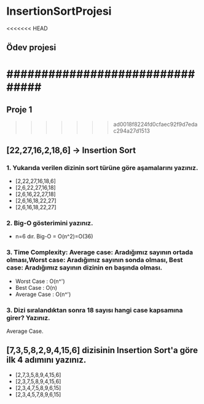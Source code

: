 # InsertionSortProjesi
<<<<<<< HEAD
## Ödev projesi
################################
=======
## Proje 1
>>>>>>> ad0018f8224fd0cfaec92f9d7edac294a27d1513

## [22,27,16,2,18,6] -> Insertion Sort
### 1. Yukarıda verilen dizinin sort türüne göre aşamalarını yazınız.

* [2,22,27,16,18,6]
* [2,6,22,27,16,18]
* [2,6,16,22,27,18]
* [2,6,16,18,22,27]
* [2,6,16,18,22,27]

### 2. Big-O gösterimini yazınız.

* n=6 dır. Big-O = O(n^2)=O(36)

### 3. Time Complexity: Average case: Aradığımız sayının ortada olması,Worst case: Aradığımız sayının sonda olması, Best case: Aradığımız sayının dizinin en başında olması.
* Worst Case : O(n^')
* Best Case : O(n)
* Average Case : O(n^')



### 3. Dizi sıralandıktan sonra 18 sayısı hangi case kapsamına girer? Yazınız.
Average Case.

## [7,3,5,8,2,9,4,15,6] dizisinin Insertion Sort'a göre ilk 4 adımını yazınız.
* [2,7,3,5,8,9,4,15,6]
* [2,3,7,5,8,9,4,15,6]
* [2,3,4,7,5,8,9,6,15]
* [2,3,4,5,7,8,9,6,15]
